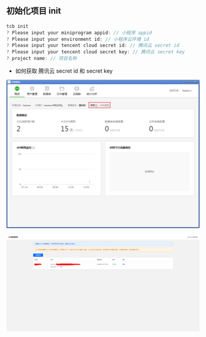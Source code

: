 ## 初始化项目 init

```javascript
tcb init
? Please input your miniprogram appid: // 小程序 appid
? Please input your environment id: // 小程序云环境 id
? Please input your tencent cloud secret id: // 腾讯云 secret id
? Please input your tencent cloud secret key: // 腾讯云 secret key
? project name: // 项目名称
```

* 如何获取 腾讯云 secret id 和 secret key

![](./secret1.png)

![](./secret2.png)
